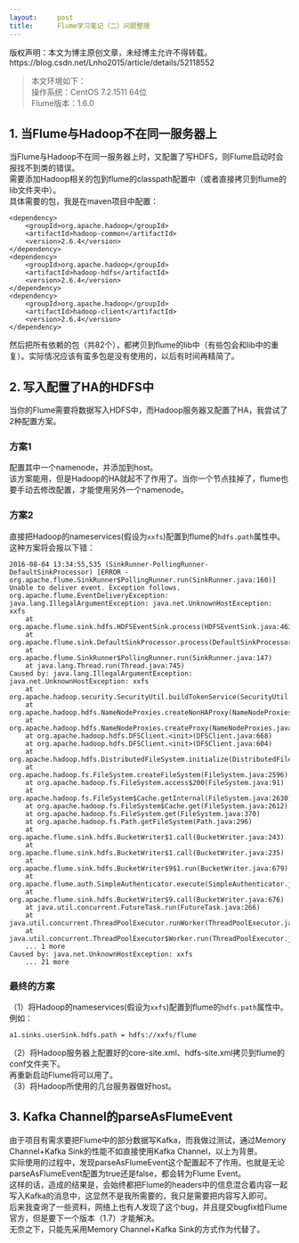 ```yaml
---
layout:     post
title:      Flume学习笔记（二）问题整理
---
```

<div id="article_content" class="article_content clearfix csdn-tracking-statistics" data-pid="blog" data-mod="popu_307" data-dsm="post">
								<div class="article-copyright">
					版权声明：本文为博主原创文章，未经博主允许不得转载。					https://blog.csdn.net/Lnho2015/article/details/52118552				</div>
								            <div id="content_views" class="markdown_views prism-atom-one-dark">
							<!-- flowchart 箭头图标 勿删 -->
							<svg xmlns="http://www.w3.org/2000/svg" style="display: none;"><path stroke-linecap="round" d="M5,0 0,2.5 5,5z" id="raphael-marker-block" style="-webkit-tap-highlight-color: rgba(0, 0, 0, 0);"></path></svg>
							<blockquote>
  <p>本文环境如下： <br>
  操作系统：CentOS 7.2.1511 64位 <br>
  Flume版本：1.6.0</p>
</blockquote>



<h2 id="1-当flume与hadoop不在同一服务器上">1. 当Flume与Hadoop不在同一服务器上</h2>

<p>当Flume与Hadoop不在同一服务器上时，又配置了写HDFS，则Flume启动时会报找不到类的错误。 <br>
需要添加Hadoop相关的包到flume的classpath配置中（或者直接拷贝到flume的lib文件夹中）。 <br>
具体需要的包，我是在maven项目中配置：</p>



<pre class="prettyprint"><code class=" hljs xml"><span class="hljs-tag">&lt;<span class="hljs-title">dependency</span>&gt;</span>
    <span class="hljs-tag">&lt;<span class="hljs-title">groupId</span>&gt;</span>org.apache.hadoop<span class="hljs-tag">&lt;/<span class="hljs-title">groupId</span>&gt;</span>
    <span class="hljs-tag">&lt;<span class="hljs-title">artifactId</span>&gt;</span>hadoop-common<span class="hljs-tag">&lt;/<span class="hljs-title">artifactId</span>&gt;</span>
    <span class="hljs-tag">&lt;<span class="hljs-title">version</span>&gt;</span>2.6.4<span class="hljs-tag">&lt;/<span class="hljs-title">version</span>&gt;</span>
<span class="hljs-tag">&lt;/<span class="hljs-title">dependency</span>&gt;</span>
<span class="hljs-tag">&lt;<span class="hljs-title">dependency</span>&gt;</span>
    <span class="hljs-tag">&lt;<span class="hljs-title">groupId</span>&gt;</span>org.apache.hadoop<span class="hljs-tag">&lt;/<span class="hljs-title">groupId</span>&gt;</span>
    <span class="hljs-tag">&lt;<span class="hljs-title">artifactId</span>&gt;</span>hadoop-hdfs<span class="hljs-tag">&lt;/<span class="hljs-title">artifactId</span>&gt;</span>
    <span class="hljs-tag">&lt;<span class="hljs-title">version</span>&gt;</span>2.6.4<span class="hljs-tag">&lt;/<span class="hljs-title">version</span>&gt;</span>
<span class="hljs-tag">&lt;/<span class="hljs-title">dependency</span>&gt;</span>
<span class="hljs-tag">&lt;<span class="hljs-title">dependency</span>&gt;</span>
    <span class="hljs-tag">&lt;<span class="hljs-title">groupId</span>&gt;</span>org.apache.hadoop<span class="hljs-tag">&lt;/<span class="hljs-title">groupId</span>&gt;</span>
    <span class="hljs-tag">&lt;<span class="hljs-title">artifactId</span>&gt;</span>hadoop-client<span class="hljs-tag">&lt;/<span class="hljs-title">artifactId</span>&gt;</span>
    <span class="hljs-tag">&lt;<span class="hljs-title">version</span>&gt;</span>2.6.4<span class="hljs-tag">&lt;/<span class="hljs-title">version</span>&gt;</span>
<span class="hljs-tag">&lt;/<span class="hljs-title">dependency</span>&gt;</span></code></pre>

<p>然后把所有依赖的包（共82个），都拷贝到flume的lib中（有些包会和lib中的重复）。实际情况应该有蛮多包是没有使用的，以后有时间再精简了。</p>



<h2 id="2-写入配置了ha的hdfs中">2. 写入配置了HA的HDFS中</h2>

<p>当你的Flume需要将数据写入HDFS中，而Hadoop服务器又配置了HA，我尝试了2种配置方案。</p>



<h3 id="方案1">方案1</h3>

<p>配置其中一个namenode，并添加到host。 <br>
该方案能用，但是Hadoop的HA就起不了作用了。当你一个节点挂掉了，flume也要手动去修改配置，才能使用另外一个namenode。</p>



<h3 id="方案2">方案2</h3>

<p>直接把Hadoop的nameservices(假设为<code>xxfs</code>)配置到flume的<code>hdfs.path</code>属性中。 <br>
这种方案将会报以下错：</p>



<pre class="prettyprint"><code class=" hljs avrasm"><span class="hljs-number">2016</span>-<span class="hljs-number">08</span>-<span class="hljs-number">04</span> <span class="hljs-number">13</span>:<span class="hljs-number">34</span>:<span class="hljs-number">55</span>,<span class="hljs-number">535</span> (SinkRunner-PollingRunner-DefaultSinkProcessor) [ERROR - org<span class="hljs-preprocessor">.apache</span><span class="hljs-preprocessor">.flume</span><span class="hljs-preprocessor">.SinkRunner</span>$PollingRunner<span class="hljs-preprocessor">.run</span>(SinkRunner<span class="hljs-preprocessor">.java</span>:<span class="hljs-number">160</span>)] Unable to deliver event. Exception follows.
<span class="hljs-label">org.apache.flume.EventDeliveryException:</span> java<span class="hljs-preprocessor">.lang</span><span class="hljs-preprocessor">.IllegalArgumentException</span>: java<span class="hljs-preprocessor">.net</span><span class="hljs-preprocessor">.UnknownHostException</span>: xxfs
    at org<span class="hljs-preprocessor">.apache</span><span class="hljs-preprocessor">.flume</span><span class="hljs-preprocessor">.sink</span><span class="hljs-preprocessor">.hdfs</span><span class="hljs-preprocessor">.HDFSEventSink</span><span class="hljs-preprocessor">.process</span>(HDFSEventSink<span class="hljs-preprocessor">.java</span>:<span class="hljs-number">463</span>)
    at org<span class="hljs-preprocessor">.apache</span><span class="hljs-preprocessor">.flume</span><span class="hljs-preprocessor">.sink</span><span class="hljs-preprocessor">.DefaultSinkProcessor</span><span class="hljs-preprocessor">.process</span>(DefaultSinkProcessor<span class="hljs-preprocessor">.java</span>:<span class="hljs-number">68</span>)
    at org<span class="hljs-preprocessor">.apache</span><span class="hljs-preprocessor">.flume</span><span class="hljs-preprocessor">.SinkRunner</span>$PollingRunner<span class="hljs-preprocessor">.run</span>(SinkRunner<span class="hljs-preprocessor">.java</span>:<span class="hljs-number">147</span>)
    at java<span class="hljs-preprocessor">.lang</span><span class="hljs-preprocessor">.Thread</span><span class="hljs-preprocessor">.run</span>(Thread<span class="hljs-preprocessor">.java</span>:<span class="hljs-number">745</span>)
Caused by: java<span class="hljs-preprocessor">.lang</span><span class="hljs-preprocessor">.IllegalArgumentException</span>: java<span class="hljs-preprocessor">.net</span><span class="hljs-preprocessor">.UnknownHostException</span>: xxfs
    at org<span class="hljs-preprocessor">.apache</span><span class="hljs-preprocessor">.hadoop</span><span class="hljs-preprocessor">.security</span><span class="hljs-preprocessor">.SecurityUtil</span><span class="hljs-preprocessor">.buildTokenService</span>(SecurityUtil<span class="hljs-preprocessor">.java</span>:<span class="hljs-number">374</span>)
    at org<span class="hljs-preprocessor">.apache</span><span class="hljs-preprocessor">.hadoop</span><span class="hljs-preprocessor">.hdfs</span><span class="hljs-preprocessor">.NameNodeProxies</span><span class="hljs-preprocessor">.createNonHAProxy</span>(NameNodeProxies<span class="hljs-preprocessor">.java</span>:<span class="hljs-number">310</span>)
    at org<span class="hljs-preprocessor">.apache</span><span class="hljs-preprocessor">.hadoop</span><span class="hljs-preprocessor">.hdfs</span><span class="hljs-preprocessor">.NameNodeProxies</span><span class="hljs-preprocessor">.createProxy</span>(NameNodeProxies<span class="hljs-preprocessor">.java</span>:<span class="hljs-number">176</span>)
    at org<span class="hljs-preprocessor">.apache</span><span class="hljs-preprocessor">.hadoop</span><span class="hljs-preprocessor">.hdfs</span><span class="hljs-preprocessor">.DFSClient</span>.&lt;init&gt;(DFSClient<span class="hljs-preprocessor">.java</span>:<span class="hljs-number">668</span>)
    at org<span class="hljs-preprocessor">.apache</span><span class="hljs-preprocessor">.hadoop</span><span class="hljs-preprocessor">.hdfs</span><span class="hljs-preprocessor">.DFSClient</span>.&lt;init&gt;(DFSClient<span class="hljs-preprocessor">.java</span>:<span class="hljs-number">604</span>)
    at org<span class="hljs-preprocessor">.apache</span><span class="hljs-preprocessor">.hadoop</span><span class="hljs-preprocessor">.hdfs</span><span class="hljs-preprocessor">.DistributedFileSystem</span><span class="hljs-preprocessor">.initialize</span>(DistributedFileSystem<span class="hljs-preprocessor">.java</span>:<span class="hljs-number">148</span>)
    at org<span class="hljs-preprocessor">.apache</span><span class="hljs-preprocessor">.hadoop</span><span class="hljs-preprocessor">.fs</span><span class="hljs-preprocessor">.FileSystem</span><span class="hljs-preprocessor">.createFileSystem</span>(FileSystem<span class="hljs-preprocessor">.java</span>:<span class="hljs-number">2596</span>)
    at org<span class="hljs-preprocessor">.apache</span><span class="hljs-preprocessor">.hadoop</span><span class="hljs-preprocessor">.fs</span><span class="hljs-preprocessor">.FileSystem</span><span class="hljs-preprocessor">.access</span>$200(FileSystem<span class="hljs-preprocessor">.java</span>:<span class="hljs-number">91</span>)
    at org<span class="hljs-preprocessor">.apache</span><span class="hljs-preprocessor">.hadoop</span><span class="hljs-preprocessor">.fs</span><span class="hljs-preprocessor">.FileSystem</span>$Cache<span class="hljs-preprocessor">.getInternal</span>(FileSystem<span class="hljs-preprocessor">.java</span>:<span class="hljs-number">2630</span>)
    at org<span class="hljs-preprocessor">.apache</span><span class="hljs-preprocessor">.hadoop</span><span class="hljs-preprocessor">.fs</span><span class="hljs-preprocessor">.FileSystem</span>$Cache<span class="hljs-preprocessor">.get</span>(FileSystem<span class="hljs-preprocessor">.java</span>:<span class="hljs-number">2612</span>)
    at org<span class="hljs-preprocessor">.apache</span><span class="hljs-preprocessor">.hadoop</span><span class="hljs-preprocessor">.fs</span><span class="hljs-preprocessor">.FileSystem</span><span class="hljs-preprocessor">.get</span>(FileSystem<span class="hljs-preprocessor">.java</span>:<span class="hljs-number">370</span>)
    at org<span class="hljs-preprocessor">.apache</span><span class="hljs-preprocessor">.hadoop</span><span class="hljs-preprocessor">.fs</span><span class="hljs-preprocessor">.Path</span><span class="hljs-preprocessor">.getFileSystem</span>(Path<span class="hljs-preprocessor">.java</span>:<span class="hljs-number">296</span>)
    at org<span class="hljs-preprocessor">.apache</span><span class="hljs-preprocessor">.flume</span><span class="hljs-preprocessor">.sink</span><span class="hljs-preprocessor">.hdfs</span><span class="hljs-preprocessor">.BucketWriter</span>$1<span class="hljs-preprocessor">.call</span>(BucketWriter<span class="hljs-preprocessor">.java</span>:<span class="hljs-number">243</span>)
    at org<span class="hljs-preprocessor">.apache</span><span class="hljs-preprocessor">.flume</span><span class="hljs-preprocessor">.sink</span><span class="hljs-preprocessor">.hdfs</span><span class="hljs-preprocessor">.BucketWriter</span>$1<span class="hljs-preprocessor">.call</span>(BucketWriter<span class="hljs-preprocessor">.java</span>:<span class="hljs-number">235</span>)
    at org<span class="hljs-preprocessor">.apache</span><span class="hljs-preprocessor">.flume</span><span class="hljs-preprocessor">.sink</span><span class="hljs-preprocessor">.hdfs</span><span class="hljs-preprocessor">.BucketWriter</span>$9$1<span class="hljs-preprocessor">.run</span>(BucketWriter<span class="hljs-preprocessor">.java</span>:<span class="hljs-number">679</span>)
    at org<span class="hljs-preprocessor">.apache</span><span class="hljs-preprocessor">.flume</span><span class="hljs-preprocessor">.auth</span><span class="hljs-preprocessor">.SimpleAuthenticator</span><span class="hljs-preprocessor">.execute</span>(SimpleAuthenticator<span class="hljs-preprocessor">.java</span>:<span class="hljs-number">50</span>)
    at org<span class="hljs-preprocessor">.apache</span><span class="hljs-preprocessor">.flume</span><span class="hljs-preprocessor">.sink</span><span class="hljs-preprocessor">.hdfs</span><span class="hljs-preprocessor">.BucketWriter</span>$9<span class="hljs-preprocessor">.call</span>(BucketWriter<span class="hljs-preprocessor">.java</span>:<span class="hljs-number">676</span>)
    at java<span class="hljs-preprocessor">.util</span><span class="hljs-preprocessor">.concurrent</span><span class="hljs-preprocessor">.FutureTask</span><span class="hljs-preprocessor">.run</span>(FutureTask<span class="hljs-preprocessor">.java</span>:<span class="hljs-number">266</span>)
    at java<span class="hljs-preprocessor">.util</span><span class="hljs-preprocessor">.concurrent</span><span class="hljs-preprocessor">.ThreadPoolExecutor</span><span class="hljs-preprocessor">.runWorker</span>(ThreadPoolExecutor<span class="hljs-preprocessor">.java</span>:<span class="hljs-number">1142</span>)
    at java<span class="hljs-preprocessor">.util</span><span class="hljs-preprocessor">.concurrent</span><span class="hljs-preprocessor">.ThreadPoolExecutor</span>$Worker<span class="hljs-preprocessor">.run</span>(ThreadPoolExecutor<span class="hljs-preprocessor">.java</span>:<span class="hljs-number">617</span>)
    ... <span class="hljs-number">1</span> more
Caused by: java<span class="hljs-preprocessor">.net</span><span class="hljs-preprocessor">.UnknownHostException</span>: xxfs
    ... <span class="hljs-number">21</span> more</code></pre>



<h3 id="最终的方案">最终的方案</h3>

<p>（1）将Hadoop的nameservices(假设为<code>xxfs</code>)配置到flume的<code>hdfs.path</code>属性中。例如：</p>



<pre class="prettyprint"><code class=" hljs avrasm">a1<span class="hljs-preprocessor">.sinks</span><span class="hljs-preprocessor">.userSink</span><span class="hljs-preprocessor">.hdfs</span><span class="hljs-preprocessor">.path</span> = hdfs://xxfs/flume</code></pre>

<p>（2）将Hadoop服务器上配置好的core-site.xml、hdfs-site.xml拷贝到flume的conf文件夹下。 <br>
再重新启动Flume将可以用了。 <br>
（3）将Hadoop所使用的几台服务器做好host。</p>



<h2 id="3-kafka-channel的parseasflumeevent">3. Kafka Channel的parseAsFlumeEvent</h2>

<p>由于项目有需求要把Flume中的部分数据写Kafka，而我做过测试，通过Memory Channel+Kafka Sink的性能不如直接使用Kafka Channel，以上为背景。 <br>
实际使用的过程中，发现parseAsFlumeEvent这个配置起不了作用。也就是无论parseAsFlumeEvent配置为true还是false，都会转为Flume Event。 <br>
这样的话，造成的结果是，会始终都把Flume的headers中的信息混合着内容一起写入Kafka的消息中，这显然不是我所需要的，我只是需要把内容写入即可。 <br>
后来我查询了一些资料，网络上也有人发现了这个bug，并且提交bugfix给Flume官方，但是要下一个版本（1.7）才能解决。 <br>
无奈之下，只能先采用Memory Channel+Kafka Sink的方式作为代替了。</p>            </div>
						<link href="https://csdnimg.cn/release/phoenix/mdeditor/markdown_views-9e5741c4b9.css" rel="stylesheet">
                </div>